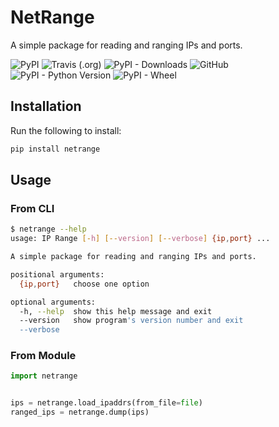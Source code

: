 # NetRange

A simple package for reading and ranging IPs and ports.

![PyPI](https://img.shields.io/pypi/v/netrange)
![Travis (.org)](https://img.shields.io/travis/muhannadalghamdi/netrange)
![PyPI - Downloads](https://img.shields.io/pypi/dd/netrange)
![GitHub](https://img.shields.io/github/license/muhannadalghamdi/netrange)
![PyPI - Python Version](https://img.shields.io/pypi/pyversions/netrange)
![PyPI - Wheel](https://img.shields.io/pypi/wheel/netrange)

## Installation

Run the following to install:

```bash
pip install netrange
```

## Usage

### From CLI

```bash
$ netrange --help
usage: IP Range [-h] [--version] [--verbose] {ip,port} ...

A simple package for reading and ranging IPs and ports.

positional arguments:
  {ip,port}   choose one option

optional arguments:
  -h, --help  show this help message and exit
  --version   show program's version number and exit
  --verbose
```

### From Module

```python
import netrange


ips = netrange.load_ipaddrs(from_file=file)
ranged_ips = netrange.dump(ips)
```
